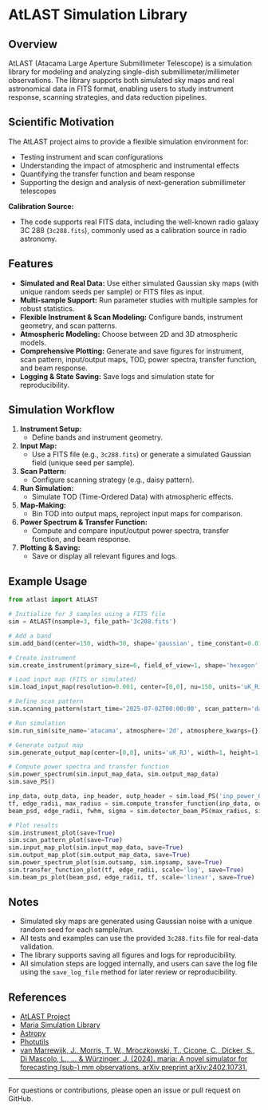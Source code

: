 # AtLAST Simulation Library

## Overview
AtLAST (Atacama Large Aperture Submillimeter Telescope) is a simulation library for modeling and analyzing single-dish submillimeter/millimeter observations. The library supports both simulated sky maps and real astronomical data in FITS format, enabling users to study instrument response, scanning strategies, and data reduction pipelines.

## Scientific Motivation
The AtLAST project aims to provide a flexible simulation environment for:
- Testing instrument and scan configurations
- Understanding the impact of atmospheric and instrumental effects
- Quantifying the transfer function and beam response
- Supporting the design and analysis of next-generation submillimeter telescopes

**Calibration Source:**
- The code supports real FITS data, including the well-known radio galaxy 3C 288 (`3c288.fits`), commonly used as a calibration source in radio astronomy.

## Features
- **Simulated and Real Data:** Use either simulated Gaussian sky maps (with unique random seeds per sample) or FITS files as input.
- **Multi-sample Support:** Run parameter studies with multiple samples for robust statistics.
- **Flexible Instrument & Scan Modeling:** Configure bands, instrument geometry, and scan patterns.
- **Atmospheric Modeling:** Choose between 2D and 3D atmospheric models.
- **Comprehensive Plotting:** Generate and save figures for instrument, scan pattern, input/output maps, TOD, power spectra, transfer function, and beam response.
- **Logging & State Saving:** Save logs and simulation state for reproducibility.

## Simulation Workflow
1. **Instrument Setup:**
   - Define bands and instrument geometry.
2. **Input Map:**
   - Use a FITS file (e.g., `3c288.fits`) or generate a simulated Gaussian field (unique seed per sample).
3. **Scan Pattern:**
   - Configure scanning strategy (e.g., daisy pattern).
4. **Run Simulation:**
   - Simulate TOD (Time-Ordered Data) with atmospheric effects.
5. **Map-Making:**
   - Bin TOD into output maps, reproject input maps for comparison.
6. **Power Spectrum & Transfer Function:**
   - Compute and compare input/output power spectra, transfer function, and beam response.
7. **Plotting & Saving:**
   - Save or display all relevant figures and logs.

## Example Usage
```python
from atlast import AtLAST

# Initialize for 3 samples using a FITS file
sim = AtLAST(nsample=3, file_path='3c288.fits')

# Add a band
sim.add_band(center=150, width=30, shape='gaussian', time_constant=0.01, efficiency=0.9, gain_error=0.01, NEP=1e-17, knee=0.1)

# Create instrument
sim.create_instrument(primary_size=6, field_of_view=1, shape='hexagon', bath_temp=0.1)

# Load input map (FITS or simulated)
sim.load_input_map(resolution=0.001, center=[0,0], nu=150, units='uK_RJ')

# Define scan pattern
sim.scanning_pattern(start_time='2025-07-02T00:00:00', scan_pattern='daisy', scan_options={'radius':1}, duration=100, sample_rate=10, scan_center=[0,0])

# Run simulation
sim.run_sim(site_name='atacama', atmosphere='2d', atmosphere_kwargs={})

# Generate output map
sim.generate_output_map(center=[0,0], units='uK_RJ', width=1, height=1, resolution=0.001, tod_preprocessing={})

# Compute power spectra and transfer function
sim.power_spectrum(sim.input_map_data, sim.output_map_data)
sim.save_PS()

inp_data, outp_data, inp_header, outp_header = sim.load_PS('inp_power_0.fits', 'out_power_0.fits')
tf, edge_radii, max_radius = sim.compute_transfer_function(inp_data, outp_data)
beam_psd, edge_radii, fwhm, sigma = sim.detector_beam_PS(max_radius, sim.instrument, inp_data, outp_header)

# Plot results
sim.instrument_plot(save=True)
sim.scan_pattern_plot(save=True)
sim.input_map_plot(sim.input_map_data, save=True)
sim.output_map_plot(sim.output_map_data, save=True)
sim.power_spectrum_plot(sim.outsamp, sim.inpsamp, save=True)
sim.transfer_function_plot(tf, edge_radii, scale='log', save=True)
sim.beam_ps_plot(beam_psd, edge_radii, tf, scale='linear', save=True)
```
  
## Notes
- Simulated sky maps are generated using Gaussian noise with a unique random seed for each sample/run.
- All tests and examples can use the provided `3c288.fits` file for real-data validation.
- The library supports saving all figures and logs for reproducibility.
- All simulation steps are logged internally, and users can save the log file using the `save_log_file` method for later review or reproducibility.

## References
- [AtLAST Project](https://atlast-telescope.org/)
- [Maria Simulation Library](https://github.com/thomaswmorris/maria)
- [Astropy](https://www.astropy.org/)
- [Photutils](https://photutils.readthedocs.io/)
- [van Marrewijk, J., Morris, T. W., Mroczkowski, T., Cicone, C., Dicker, S., Di Mascolo, L., ... & Würzinger, J. (2024). maria: A novel simulator for forecasting (sub-) mm observations. arXiv preprint arXiv:2402.10731.](https://arxiv.org/abs/2402.10731)

---
For questions or contributions, please open an issue or pull request on GitHub.
